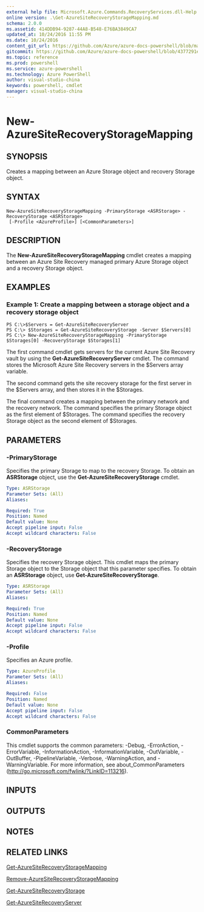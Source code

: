 ```yaml
---
external help file: Microsoft.Azure.Commands.RecoveryServices.dll-Help.xml
online version: .\Get-AzureSiteRecoveryStorageMapping.md
schema: 2.0.0
ms.assetid: 414DDB94-9287-44A8-B548-E76BA3849CA7
updated_at: 10/24/2016 11:55 PM
ms.date: 10/24/2016
content_git_url: https://github.com/Azure/azure-docs-powershell/blob/master/azureps-cmdlets-docs/ServiceManagement/Azure.SiteRecovery/v0.9.8/New-AzureSiteRecoveryStorageMapping.md
gitcommit: https://github.com/Azure/azure-docs-powershell/blob/4377291ee360e58e2c1c5d644155daf6a0279055/azureps-cmdlets-docs/ServiceManagement/Azure.SiteRecovery/v0.9.8/New-AzureSiteRecoveryStorageMapping.md
ms.topic: reference
ms.prod: powershell
ms.service: azure-powershell
ms.technology: Azure PowerShell
author: visual-studio-china
keywords: powershell, cmdlet
manager: visual-studio-china
---
```


# New-AzureSiteRecoveryStorageMapping

## SYNOPSIS
Creates a mapping between an Azure Storage object and recovery Storage object.

## SYNTAX

```
New-AzureSiteRecoveryStorageMapping -PrimaryStorage <ASRStorage> -RecoveryStorage <ASRStorage>
 [-Profile <AzureProfile>] [<CommonParameters>]
```

## DESCRIPTION
The **New-AzureSiteRecoveryStorageMapping** cmdlet creates a mapping between an Azure Site Recovery managed primary Azure Storage object and a recovery Storage object.

## EXAMPLES

### Example 1: Create a mapping between a storage object and a recovery storage object
```
PS C:\>$Servers = Get-AzureSiteRecoveryServer
PS C:\> $Storages = Get-AzureSiteRecoveryStorage -Server $Servers[0]
PS C:\> New-AzureSiteRecoveryStorageMapping -PrimaryStorage $Storages[0] -RecoveryStorage $Storages[1]
```

The first command cmdlet gets servers for the current Azure Site Recovery vault by using the **Get-AzureSiteRecoveryServer** cmdlet.
The command stores the Microsoft Azure Site Recovery servers in the $Servers array variable.

The second command gets the site recovery storage for the first server in the $Servers array, and then stores it in the $Storages.

The final command creates a mapping between the primary network and the recovery network.
The command specifies the primary Storage object as the first element of $Storages.
The command specifies the recovery Storage object as the second element of $Storages.

## PARAMETERS

### -PrimaryStorage
Specifies the primary Storage to map to the recovery Storage.
To obtain an **ASRStorage** object, use the **Get-AzureSiteRecoveryStorage** cmdlet.

```yaml
Type: ASRStorage
Parameter Sets: (All)
Aliases: 

Required: True
Position: Named
Default value: None
Accept pipeline input: False
Accept wildcard characters: False
```

### -RecoveryStorage
Specifies the recovery Storage object.
This cmdlet maps the primary Storage object to the Storage object that this parameter specifies.
To obtain an **ASRStorage** object, use **Get-AzureSiteRecoveryStorage**.

```yaml
Type: ASRStorage
Parameter Sets: (All)
Aliases: 

Required: True
Position: Named
Default value: None
Accept pipeline input: False
Accept wildcard characters: False
```

### -Profile
Specifies an Azure profile.

```yaml
Type: AzureProfile
Parameter Sets: (All)
Aliases: 

Required: False
Position: Named
Default value: None
Accept pipeline input: False
Accept wildcard characters: False
```

### CommonParameters
This cmdlet supports the common parameters: -Debug, -ErrorAction, -ErrorVariable, -InformationAction, -InformationVariable, -OutVariable, -OutBuffer, -PipelineVariable, -Verbose, -WarningAction, and -WarningVariable. For more information, see about_CommonParameters (http://go.microsoft.com/fwlink/?LinkID=113216).

## INPUTS

## OUTPUTS

## NOTES

## RELATED LINKS

[Get-AzureSiteRecoveryStorageMapping](./Get-AzureSiteRecoveryStorageMapping.md)

[Remove-AzureSiteRecoveryStorageMapping](./Remove-AzureSiteRecoveryStorageMapping.md)

[Get-AzureSiteRecoveryStorage](./Get-AzureSiteRecoveryStorage.md)

[Get-AzureSiteRecoveryServer](./Get-AzureSiteRecoveryServer.md)


